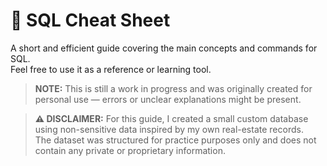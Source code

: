 # 📝 SQL Cheat Sheet

A short and efficient guide covering the main concepts and commands for SQL.  
Feel free to use it as a reference or learning tool.

> **NOTE:** This is still a work in progress and was originally created for personal use — errors or unclear explanations might be present.

> **⚠️ DISCLAIMER:** For this guide, I created a small custom database using non-sensitive data inspired by my own real-estate records.  
The dataset was structured for practice purposes only and does not contain any private or proprietary information.
